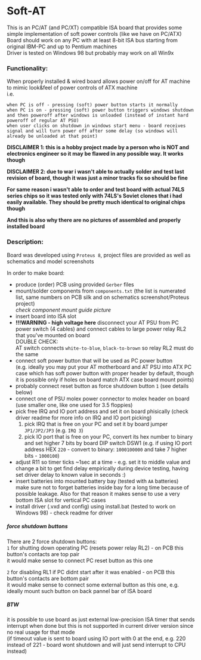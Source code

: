 # Soft-AT

This is an PC/AT (and PC/XT) compatible ISA board that provides some simple implementation of soft power controls (like we have on PC/ATX)  
Board should work on any PC with at least 8-bit ISA bus starting from original IBM-PC and up to Pentium machines  
Driver is tested on Windows 98 but probably may work on all Win9x  

### Functionality:
When properly installed & wired board allows power on/off for AT machine to mimic look&feel of power controls of ATX machine  
i.e. 
```
when PC is off - pressing (soft) power button starts it normally
when PC is on - pressing (soft) power button triggers windows shutdown and then poweroff after windows is unloaded (instead of instant hard poweroff of regular AT PSU)
when user clicks on shutdown in windows start menu - board receives signal and will turn power off after some delay (so windows will already be unloaded at that point)
```

**DISCLAIMER 1: this is a hobby project made by a person who is NOT and electronics engineer so it may be flawed in any possible way. It works though**

**DISCLAIMER 2: due to war i wasn't able to actually solder and test last revision of board, though it was just a minor tracks fix so should be fine**   

**For same reason i wasn't able to order and test board with actual 74LS series chips so it was tested only with 74LS's Soviet clones that i had easily available. They should be pretty much identical to original chips though**

**And this is also why there are no pictures of assembled and properly installed board**

### Description:
Board was developed using `Proteus 8`, project files are provided as well as schematics and model screenshots  

In order to make board:  
- produce (order) PCB using provided `Gerber` files  
- mount/solder components from `components.txt` (the list is numerated list, same numbers on PCB silk and on schematics screenshot/Proteus project)  
*check component mount guide picture*
- insert board into ISA slot
- **!!!WARNING - high voltage here** disconnect your AT PSU from PC power switch (4 cables) and connect cables to large power relay RL2 that you've mounted on board  
DOUBLE CHECK:  
AT switch connects `white-to-blue`, `black-to-brown` so relay RL2 must do the same
- connect soft power button that will be used as PC power button  
(e.g. ideally you may put your AT motherboard and AT PSU into ATX PC case which has soft power button with proper header by default, though it is possible only if holes on board match ATX case board mount points)  
- probably connect reset button as force shutdown button `1` (see details below)
- connect one of PSU molex power connector to molex header on board (use smaller one, like one used for 3.5 floppies)  
- pick free IRQ and IO port address and set it on board phisically (check driver readme for more info on IRQ and IO port picking)  
	1. pick IRQ that is free on your PC and set it by board jumper `JP1/JP2/JP3` (e.g. `IRQ 3`)
	2. pick IO port that is free on your PC, convert its hex number to binary and set higher 7 bits by board DIP switch DSW1 (e.g. if using IO port address HEX `220` - convert to binary: `1000100000` and take 7 higher bits - `1000100`)
- adjust R11 so timer ticks ~1sec at a time - e.g. set it to middle value and change a bit to get find delay empirically during device testing, having set driver delay to known value in seconds :)
- insert batteries into mounted battery bay (tested with `AA` batteries)  
make sure not to forget batteries inside bay for a long time because of possible leakage. Also for that reason it makes sense to use a very bottom ISA slot for vertical PC cases  
- install driver (.vxd and config) using install.bat (tested to work on Windows 98) - check readme for driver  

##### force shutdown buttons
There are 2 force shutdown buttons:  
`1` for shutting down operating PC (resets power relay RL2) - on PCB this button's contacts are top pair  
it would make sense to connect PC reset button as this one

`2` for disabling RL1 if PC didnt start after it was enabled - on PCB this button's contacts are bottom pair  
it would make sense to connect some external button as this one, e.g. ideally mount such button on back pannel bar of ISA board

##### BTW
it is possible to use board as just external low-precision ISA timer that sends interrupt when done but this is not supported in current driver version since no real usage for that mode  
(if timeout value is sent to board using IO port with 0 at the end, e.g. 220 instead of 221 - board wont shutdown and will just send interrupt to CPU instead)
